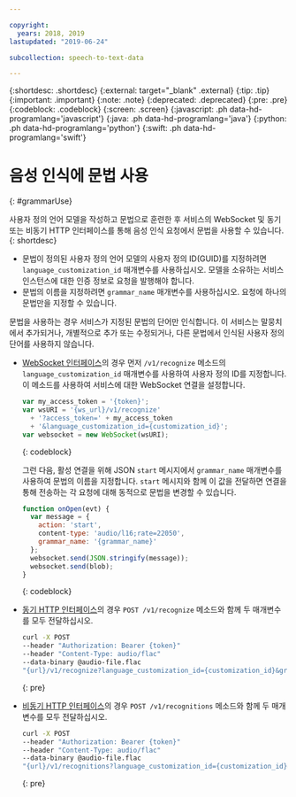 ```yaml
---

copyright:
  years: 2018, 2019
lastupdated: "2019-06-24"

subcollection: speech-to-text-data

---
```


{:shortdesc: .shortdesc}
{:external: target="_blank" .external}
{:tip: .tip}
{:important: .important}
{:note: .note}
{:deprecated: .deprecated}
{:pre: .pre}
{:codeblock: .codeblock}
{:screen: .screen}
{:javascript: .ph data-hd-programlang='javascript'}
{:java: .ph data-hd-programlang='java'}
{:python: .ph data-hd-programlang='python'}
{:swift: .ph data-hd-programlang='swift'}

# 음성 인식에 문법 사용
{: #grammarUse}

사용자 정의 언어 모델을 작성하고 문법으로 훈련한 후 서비스의 WebSocket 및 동기 또는 비동기 HTTP 인터페이스를 통해 음성 인식 요청에서 문법을 사용할 수 있습니다.
{: shortdesc}

-   문법이 정의된 사용자 정의 언어 모델의 사용자 정의 ID(GUID)를 지정하려면 `language_customization_id` 매개변수를 사용하십시오. 모델을 소유하는 서비스 인스턴스에 대한 인증 정보로 요청을 발행해야 합니다.
-   문법의 이름을 지정하려면 `grammar_name` 매개변수를 사용하십시오. 요청에 하나의 문법만을 지정할 수 있습니다.

문법을 사용하는 경우 서비스가 지정된 문법의 단어만 인식합니다. 이 서비스는 말뭉치에서 추가되거나, 개별적으로 추가 또는 수정되거나, 다른 문법에서 인식된 사용자 정의 단어를 사용하지 않습니다.

-   [WebSocket 인터페이스](/docs/services/speech-to-text-data?topic=speech-to-text-data-websockets)의 경우 먼저 `/v1/recognize` 메소드의 `language_customization_id` 매개변수를 사용하여 사용자 정의 ID를 지정합니다. 이 메소드를 사용하여 서비스에 대한 WebSocket 연결을 설정합니다.

    ```javascript
    var my_access_token = '{token}';
    var wsURI = '{ws_url}/v1/recognize'
      + '?access_token=' + my_access_token
      + '&language_customization_id={customization_id}';
    var websocket = new WebSocket(wsURI);
    ```
    {: codeblock}

    그런 다음, 활성 연결을 위해 JSON `start` 메시지에서 `grammar_name` 매개변수를 사용하여 문법의 이름을 지정합니다. `start` 메시지와 함께 이 값을 전달하면 연결을 통해 전송하는 각 요청에 대해 동적으로 문법을 변경할 수 있습니다.

    ```javascript
    function onOpen(evt) {
      var message = {
        action: 'start',
        content-type: 'audio/l16;rate=22050',
        grammar_name: '{grammar_name}'
      };
      websocket.send(JSON.stringify(message));
      websocket.send(blob);
    }
    ```
    {: codeblock}
-   [동기 HTTP 인터페이스](/docs/services/speech-to-text-data?topic=speech-to-text-data-http)의 경우 `POST /v1/recognize` 메소드와 함께 두 매개변수를 모두 전달하십시오.

    ```bash
    curl -X POST
    --header "Authorization: Bearer {token}"
    --header "Content-Type: audio/flac"
    --data-binary @audio-file.flac
    "{url}/v1/recognize?language_customization_id={customization_id}&grammar_name={grammar_name}"
    ```
    {: pre}
-   [비동기 HTTP 인터페이스](/docs/services/speech-to-text-data?topic=speech-to-text-data-async)의 경우 `POST /v1/recognitions` 메소드와 함께 두 매개변수를 모두 전달하십시오.

    ```bash
    curl -X POST
    --header "Authorization: Bearer {token}"
    --header "Content-Type: audio/flac"
    --data-binary @audio-file.flac
    "{url}/v1/recognitions?language_customization_id={customization_id}&grammar_name={grammar_name}"
    ```
    {: pre}
